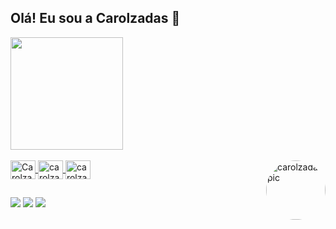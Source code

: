 ## Olá! Eu sou a Carolzadas 👋
<div>
  <a href="https://github.com/carolzadas">
  <img height="180em" src="https://github-readme-stats.vercel.app/api?username=carolzadas&show_icons=true&theme=radical&include_all_commits=true&count_private=true" />
</div>

  <div style="display: inline_block"><br>
  <img align="center" alt="Carolzada-Js" height="30" width="40" 
   src="https://cdn.jsdelivr.net/gh/devicons/devicon/icons/javascript/javascript-original.svg">
  <img align="center" alt="carolzada-HTML" height="30" width="40" src="https://cdn.jsdelivr.net/gh/devicons/devicon/icons/html5/html5-original-wordmark.svg">
  <img align="center" alt="carolzada-CSS" height="30" width="40" src="https://cdn.jsdelivr.net/gh/devicons/devicon/icons/css3/css3-original-wordmark.svg"> 
  <img align="right" alt="carolzada-pic" height="95" style="border-radius:50px;" src="https://cdn.discordapp.com/attachments/963974708989161492/977046477224411157/3.png">
  </div>

##
  
  <div>
  <a href="https://www.instagram.com/carolzadas/" target="_blank"><img src="https://img.shields.io/badge/-Instagram-%23E4405F?style=for-the-badge&logo=instagram&logoColor=white" target="_blank"></a>
  <a href = "mailto: anacsm.contato@outlook.com"><img src="https://img.shields.io/badge/-Gmail-%23333?style=for-the-badge&logo=gmail&logoColor=white" target="_blank"></a>
  <a href="https://www.linkedin.com/in/eucarolinesm/" target="_blank"><img src="https://img.shields.io/badge/-LinkedIn-%230077B5?style=for-the-badge&logo=linkedin&logoColor=white" target="_blank"></a> 
  </div>

